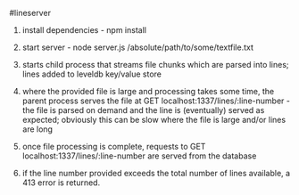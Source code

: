 #lineserver

1. install dependencies - npm install 

2. start server - node server.js /absolute/path/to/some/textfile.txt

3. starts child process that streams file chunks which are parsed into lines; lines added to leveldb key/value store

4. where the provided file is large and processing takes some time, the parent process serves the file at GET localhost:1337/lines/:line-number - the file is parsed on demand and the line is (eventually) served as expected; obviously this can be slow where the file is large and/or lines are long

5. once file processing is complete, requests to GET localhost:1337/lines/:line-number are served from the database

6. if the line number provided exceeds the total number of lines available, a 413 error is returned. 